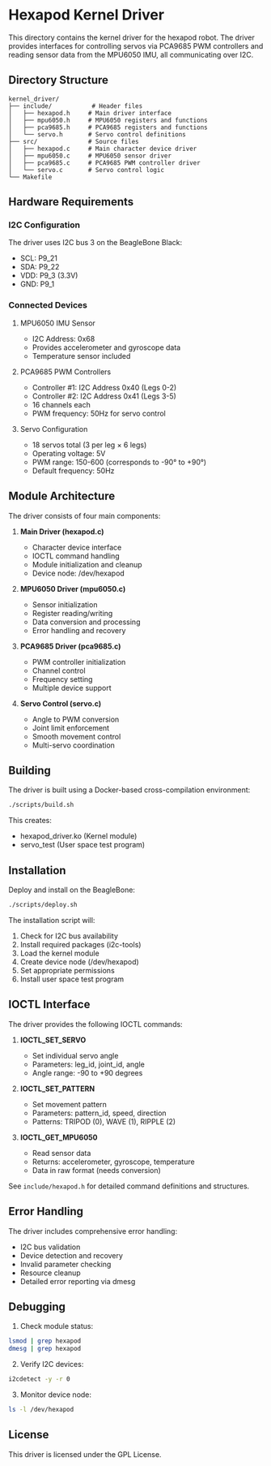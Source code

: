 # Hexapod Kernel Driver

This directory contains the kernel driver for the hexapod robot. The driver provides interfaces for controlling servos via PCA9685 PWM controllers and reading sensor data from the MPU6050 IMU, all communicating over I2C.

## Directory Structure

```
kernel_driver/
├── include/           # Header files
│   ├── hexapod.h     # Main driver interface
│   ├── mpu6050.h     # MPU6050 registers and functions
│   ├── pca9685.h     # PCA9685 registers and functions
│   └── servo.h       # Servo control definitions
├── src/              # Source files
│   ├── hexapod.c     # Main character device driver
│   ├── mpu6050.c     # MPU6050 sensor driver
│   ├── pca9685.c     # PCA9685 PWM controller driver
│   └── servo.c       # Servo control logic
└── Makefile
```

## Hardware Requirements

### I2C Configuration
The driver uses I2C bus 3 on the BeagleBone Black:
- SCL: P9_21
- SDA: P9_22
- VDD: P9_3 (3.3V)
- GND: P9_1

### Connected Devices
1. MPU6050 IMU Sensor
   - I2C Address: 0x68
   - Provides accelerometer and gyroscope data
   - Temperature sensor included

2. PCA9685 PWM Controllers
   - Controller #1: I2C Address 0x40 (Legs 0-2)
   - Controller #2: I2C Address 0x41 (Legs 3-5)
   - 16 channels each
   - PWM frequency: 50Hz for servo control

3. Servo Configuration
   - 18 servos total (3 per leg × 6 legs)
   - Operating voltage: 5V
   - PWM range: 150-600 (corresponds to -90° to +90°)
   - Default frequency: 50Hz

## Module Architecture

The driver consists of four main components:

1. **Main Driver (hexapod.c)**
   - Character device interface
   - IOCTL command handling
   - Module initialization and cleanup
   - Device node: /dev/hexapod

2. **MPU6050 Driver (mpu6050.c)**
   - Sensor initialization
   - Register reading/writing
   - Data conversion and processing
   - Error handling and recovery

3. **PCA9685 Driver (pca9685.c)**
   - PWM controller initialization
   - Channel control
   - Frequency setting
   - Multiple device support

4. **Servo Control (servo.c)**
   - Angle to PWM conversion
   - Joint limit enforcement
   - Smooth movement control
   - Multi-servo coordination

## Building

The driver is built using a Docker-based cross-compilation environment:
```bash
./scripts/build.sh
```

This creates:
- hexapod_driver.ko (Kernel module)
- servo_test (User space test program)

## Installation

Deploy and install on the BeagleBone:
```bash
./scripts/deploy.sh
```

The installation script will:
1. Check for I2C bus availability
2. Install required packages (i2c-tools)
3. Load the kernel module
4. Create device node (/dev/hexapod)
5. Set appropriate permissions
6. Install user space test program

## IOCTL Interface

The driver provides the following IOCTL commands:

1. **IOCTL_SET_SERVO**
   - Set individual servo angle
   - Parameters: leg_id, joint_id, angle
   - Angle range: -90 to +90 degrees

2. **IOCTL_SET_PATTERN**
   - Set movement pattern
   - Parameters: pattern_id, speed, direction
   - Patterns: TRIPOD (0), WAVE (1), RIPPLE (2)

3. **IOCTL_GET_MPU6050**
   - Read sensor data
   - Returns: accelerometer, gyroscope, temperature
   - Data in raw format (needs conversion)

See `include/hexapod.h` for detailed command definitions and structures.

## Error Handling

The driver includes comprehensive error handling:
- I2C bus validation
- Device detection and recovery
- Invalid parameter checking
- Resource cleanup
- Detailed error reporting via dmesg

## Debugging

1. Check module status:
```bash
lsmod | grep hexapod
dmesg | grep hexapod
```

2. Verify I2C devices:
```bash
i2cdetect -y -r 0
```

3. Monitor device node:
```bash
ls -l /dev/hexapod
```

## License
This driver is licensed under the GPL License.
